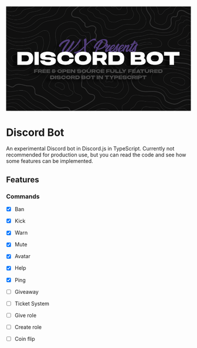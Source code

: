 ![Banner](./.assets/bot-banner.png)

# Discord Bot

An experimental Discord bot in Discord.js in TypeScript. Currently not recommended for production use, but you can read the code and see how some features can be implemented.

## Features
### Commands

- [x] Ban 
- [x] Kick 
- [x] Warn 
- [x] Mute
- [x] Avatar
- [x] Help
- [x] Ping

- [ ] Giveaway
- [ ] Ticket System
- [ ] Give role
- [ ] Create role
- [ ] Coin flip